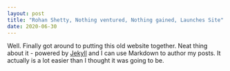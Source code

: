 ```yaml
---
layout: post
title: "Rohan Shetty, Nothing ventured, Nothing gained, Launches Site"
date: 2020-06-30
---
```


Well. Finally got around to putting this old website together. Neat thing about it - powered by [Jekyll](http://jekyllrb.com) and I can use Markdown to author my posts. It actually is a lot easier than I thought it was going to be.
